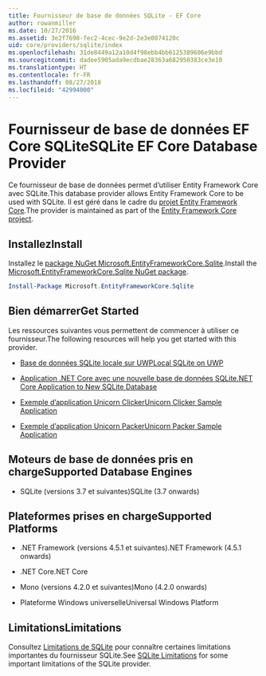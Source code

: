 ```yaml
---
title: Fournisseur de base de données SQLite - EF Core
author: rowanmiller
ms.date: 10/27/2016
ms.assetid: 3e2f7698-fec2-4cec-9e2d-2e3e0074120c
uid: core/providers/sqlite/index
ms.openlocfilehash: 31de8449a12a10d4f98ebb4bb6125389606e9bbd
ms.sourcegitcommit: dadee5905ada9ecdbae28363a682950383ce3e10
ms.translationtype: HT
ms.contentlocale: fr-FR
ms.lasthandoff: 08/27/2018
ms.locfileid: "42994000"
---
```

# <a name="sqlite-ef-core-database-provider"></a><span data-ttu-id="fc73f-102">Fournisseur de base de données EF Core SQLite</span><span class="sxs-lookup"><span data-stu-id="fc73f-102">SQLite EF Core Database Provider</span></span>

<span data-ttu-id="fc73f-103">Ce fournisseur de base de données permet d’utiliser Entity Framework Core avec SQLite.</span><span class="sxs-lookup"><span data-stu-id="fc73f-103">This database provider allows Entity Framework Core to be used with SQLite.</span></span> <span data-ttu-id="fc73f-104">Il est géré dans le cadre du [projet Entity Framework Core](https://github.com/aspnet/EntityFrameworkCore).</span><span class="sxs-lookup"><span data-stu-id="fc73f-104">The provider is maintained as part of the [Entity Framework Core project](https://github.com/aspnet/EntityFrameworkCore).</span></span>

## <a name="install"></a><span data-ttu-id="fc73f-105">Installez</span><span class="sxs-lookup"><span data-stu-id="fc73f-105">Install</span></span>

<span data-ttu-id="fc73f-106">Installez le [package NuGet Microsoft.EntityFrameworkCore.Sqlite](https://www.nuget.org/packages/Microsoft.EntityFrameworkCore.Sqlite/).</span><span class="sxs-lookup"><span data-stu-id="fc73f-106">Install the [Microsoft.EntityFrameworkCore.Sqlite NuGet package](https://www.nuget.org/packages/Microsoft.EntityFrameworkCore.Sqlite/).</span></span>

``` powershell
Install-Package Microsoft.EntityFrameworkCore.Sqlite
```

## <a name="get-started"></a><span data-ttu-id="fc73f-107">Bien démarrer</span><span class="sxs-lookup"><span data-stu-id="fc73f-107">Get Started</span></span>

<span data-ttu-id="fc73f-108">Les ressources suivantes vous permettent de commencer à utiliser ce fournisseur.</span><span class="sxs-lookup"><span data-stu-id="fc73f-108">The following resources will help you get started with this provider.</span></span>
* [<span data-ttu-id="fc73f-109">Base de données SQLite locale sur UWP</span><span class="sxs-lookup"><span data-stu-id="fc73f-109">Local SQLite on UWP</span></span>](../../get-started/uwp/getting-started.md)

* [<span data-ttu-id="fc73f-110">Application .NET Core avec une nouvelle base de données SQLite</span><span class="sxs-lookup"><span data-stu-id="fc73f-110">.NET Core Application to New SQLite Database</span></span>](../../get-started/netcore/new-db-sqlite.md)

* [<span data-ttu-id="fc73f-111">Exemple d’application Unicorn Clicker</span><span class="sxs-lookup"><span data-stu-id="fc73f-111">Unicorn Clicker Sample Application</span></span>](https://github.com/rowanmiller/UnicornStore/tree/master/UnicornClicker/UWP)

* [<span data-ttu-id="fc73f-112">Exemple d’application Unicorn Packer</span><span class="sxs-lookup"><span data-stu-id="fc73f-112">Unicorn Packer Sample Application</span></span>](https://github.com/rowanmiller/UnicornStore/tree/master/UnicornPacker)

## <a name="supported-database-engines"></a><span data-ttu-id="fc73f-113">Moteurs de base de données pris en charge</span><span class="sxs-lookup"><span data-stu-id="fc73f-113">Supported Database Engines</span></span>

* <span data-ttu-id="fc73f-114">SQLite (versions 3.7 et suivantes)</span><span class="sxs-lookup"><span data-stu-id="fc73f-114">SQLite (3.7 onwards)</span></span>

## <a name="supported-platforms"></a><span data-ttu-id="fc73f-115">Plateformes prises en charge</span><span class="sxs-lookup"><span data-stu-id="fc73f-115">Supported Platforms</span></span>

* <span data-ttu-id="fc73f-116">.NET Framework (versions 4.5.1 et suivantes)</span><span class="sxs-lookup"><span data-stu-id="fc73f-116">.NET Framework (4.5.1 onwards)</span></span>

* <span data-ttu-id="fc73f-117">.NET Core</span><span class="sxs-lookup"><span data-stu-id="fc73f-117">.NET Core</span></span>

* <span data-ttu-id="fc73f-118">Mono (versions 4.2.0 et suivantes)</span><span class="sxs-lookup"><span data-stu-id="fc73f-118">Mono (4.2.0 onwards)</span></span>

* <span data-ttu-id="fc73f-119">Plateforme Windows universelle</span><span class="sxs-lookup"><span data-stu-id="fc73f-119">Universal Windows Platform</span></span>

## <a name="limitations"></a><span data-ttu-id="fc73f-120">Limitations</span><span class="sxs-lookup"><span data-stu-id="fc73f-120">Limitations</span></span>

<span data-ttu-id="fc73f-121">Consultez [Limitations de SQLite](limitations.md) pour connaître certaines limitations importantes du fournisseur SQLite.</span><span class="sxs-lookup"><span data-stu-id="fc73f-121">See [SQLite Limitations](limitations.md) for some important limitations of the SQLite provider.</span></span>
